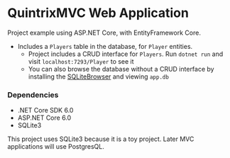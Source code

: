# QuintrixMVC Web Application

Project example using ASP.NET Core, with EntityFramework Core.

 - Includes a `Players` table in the database, for `Player` entities.
   - Project includes a CRUD interface for `Players`. Run `dotnet run` and visit `localhost:7293/Player` to see it
   - You can also browse the database without a CRUD interface by installing the [SQLiteBrowser](https://sqlitebrowser.org/) and viewing `app.db`

### Dependencies
 - .NET Core SDK 6.0
 - ASP.NET Core 6.0
 - SQLite3

This project uses SQLite3 because it is a toy project.  Later MVC applications will use PostgresQL.
